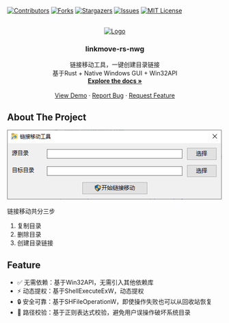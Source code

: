 <!-- Improved compatibility of back to top link: See: https://github.com/othneildrew/Best-README-Template/pull/73 -->
<a name="readme-top"></a>
<!--
*** Thanks for checking out the Best-README-Template. If you have a suggestion
*** that would make this better, please fork the repo and create a pull request
*** or simply open an issue with the tag "enhancement".
*** Don't forget to give the project a star!
*** Thanks again! Now go create something AMAZING! :D
-->



<!-- PROJECT SHIELDS -->
<!--
*** I'm using markdown "reference style" links for readability.
*** Reference links are enclosed in brackets [ ] instead of parentheses ( ).
*** See the bottom of this document for the declaration of the reference variables
*** for contributors-url, forks-url, etc. This is an optional, concise syntax you may use.
*** https://www.markdownguide.org/basic-syntax/#reference-style-links
-->
[![Contributors][contributors-shield]][contributors-url]
[![Forks][forks-shield]][forks-url]
[![Stargazers][stars-shield]][stars-url]
[![Issues][issues-shield]][issues-url]
[![MIT License][license-shield]][license-url]



<!-- PROJECT LOGO -->
<br />
<div align="center">
  <a href="https://github.com/jawide/linkmove-rs-nwg">
    <img src="icon.ico" alt="Logo" width="80" height="80">
  </a>

<h3 align="center">linkmove-rs-nwg</h3>

  <p align="center">
    链接移动工具，一键创建目录链接
    <br />
    基于Rust + Native Windows GUI + Win32API
    <br />
    <a href="https://github.com/jawide/linkmove-rs-nwg"><strong>Explore the docs »</strong></a>
    <br />
    <br />
    <a href="https://github.com/jawide/linkmove-rs-nwg">View Demo</a>
    ·
    <a href="https://github.com/jawide/linkmove-rs-nwg/issues">Report Bug</a>
    ·
    <a href="https://github.com/jawide/linkmove-rs-nwg/issues">Request Feature</a>
  </p>
</div>

<!-- ABOUT THE PROJECT -->
## About The Project

[![Product Name Screen Shot][product-screenshot]]()

链接移动共分三步

1. 复制目录
2. 删除目录
3. 创建目录链接

## Feature

* ✅ 无需依赖：基于Win32API，无需引入其他依赖库
* ⚡ 动态提权：基于ShellExecuteExW，动态提权
* 🔒 安全可靠：基于SHFileOperationW，即使操作失败也可以从回收站恢复
* 🧭 路径校验：基于正则表达式校验，避免用户误操作破坏系统目录


<!-- MARKDOWN LINKS & IMAGES -->
<!-- https://www.markdownguide.org/basic-syntax/#reference-style-links -->
[contributors-shield]: https://img.shields.io/github/contributors/jawide/linkmove-rs-nwg.svg?style=for-the-badge
[contributors-url]: https://github.com/jawide/linkmove-rs-nwg/graphs/contributors
[forks-shield]: https://img.shields.io/github/forks/jawide/linkmove-rs-nwg.svg?style=for-the-badge
[forks-url]: https://github.com/jawide/linkmove-rs-nwg/network/members
[stars-shield]: https://img.shields.io/github/stars/jawide/linkmove-rs-nwg.svg?style=for-the-badge
[stars-url]: https://github.com/jawide/linkmove-rs-nwg/stargazers
[issues-shield]: https://img.shields.io/github/issues/jawide/linkmove-rs-nwg.svg?style=for-the-badge
[issues-url]: https://github.com/jawide/linkmove-rs-nwg/issues
[license-shield]: https://img.shields.io/github/license/jawide/linkmove-rs-nwg.svg?style=for-the-badge
[license-url]: https://github.com/jawide/linkmove-rs-nwg/blob/master/LICENSE.txt
[product-screenshot]: images/Snipaste_2024-02-24_15-07-24.png